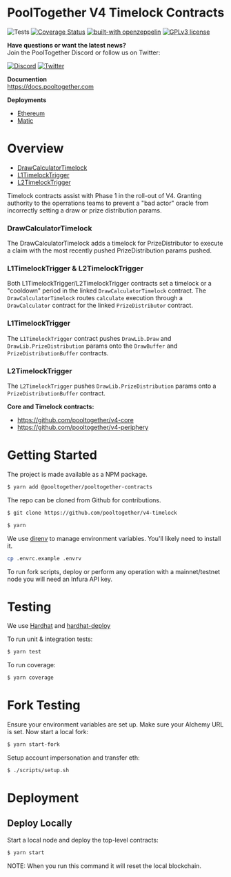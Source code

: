 # PoolTogether V4 Timelock Contracts

![Tests](https://github.com/pooltogether/v4-timelocks/actions/workflows/main.yml/badge.svg)
[![Coverage Status](https://coveralls.io/repos/github/pooltogether/v4-timelocks/badge.svg?branch=master)](https://coveralls.io/github/pooltogether/v4-timelocks?branch=master&asdf=1)
[![built-with openzeppelin](https://img.shields.io/badge/built%20with-OpenZeppelin-3677FF)](https://docs.openzeppelin.com/)
[![GPLv3 license](https://img.shields.io/badge/License-GPLv3-blue.svg)](http://perso.crans.org/besson/LICENSE.html)

<strong>Have questions or want the latest news?</strong>
<br/>Join the PoolTogether Discord or follow us on Twitter:

[![Discord](https://badgen.net/badge/icon/discord?icon=discord&label)](https://discord.gg/JFBPMxv5tr)
[![Twitter](https://badgen.net/badge/icon/twitter?icon=twitter&label)](https://twitter.com/PoolTogether_)

**Documention**<br>
https://docs.pooltogether.com

**Deployments**<br>
- [Ethereum](https://docs.pooltogether.com/resources/networks/ethereum)
- [Matic](https://docs.pooltogether.com/resources/networks/matic)

# Overview
- [DrawCalculatorTimelock](/contracts/DrawCalculatorTimelock.sol)
- [L1TimelockTrigger](/contracts/L1TimelockTrigger.sol)
- [L2TimelockTrigger](/contracts/L2TimelockTrigger.sol)

Timelock contracts assist with Phase 1 in the roll-out of V4. Granting authority to the operrations teams to prevent a "bad actor" oracle from incorrectly setting a draw or prize distribution params. 

### DrawCalculatorTimelock
The DrawCalculatorTimelock adds a timelock for PrizeDistributor to execute a claim with the most recently pushed PrizeDistribution params pushed. 

### L1TimelockTrigger & L2TimelockTrigger
Both L1TimelockTrigger/L2TimelockTrigger contracts set a timelock or a "cooldown" period in the linked `DrawCalculatorTimelock` contract. The `DrawCalculatorTimelock` routes `calculate` execution through a `DrawCalculator` contract for the linked `PrizeDistributor` contract.

### L1TimelockTrigger
The `L1TimelockTrigger` contract pushes `DrawLib.Draw` and `DrawLib.PrizeDistribution` params onto the `DrawBuffer` and `PrizeDistributionBuffer` contracts.

### L2TimelockTrigger
The `L2TimelockTrigger` pushes `DrawLib.PrizeDistribution` params onto a `PrizeDistributionBuffer` contract.

**Core and Timelock contracts:**

- https://github.com/pooltogether/v4-core
- https://github.com/pooltogether/v4-periphery

# Getting Started

The project is made available as a NPM package.

```sh
$ yarn add @pooltogether/pooltogether-contracts
```

The repo can be cloned from Github for contributions.

```sh
$ git clone https://github.com/pooltogether/v4-timelock
```

```sh
$ yarn
```

We use [direnv](https://direnv.net/) to manage environment variables.  You'll likely need to install it.

```sh
cp .envrc.example .envrv
```

To run fork scripts, deploy or perform any operation with a mainnet/testnet node you will need an Infura API key.

# Testing

We use [Hardhat](https://hardhat.dev) and [hardhat-deploy](https://github.com/wighawag/hardhat-deploy)

To run unit & integration tests:

```sh
$ yarn test
```

To run coverage:

```sh
$ yarn coverage
```

# Fork Testing

Ensure your environment variables are set up.  Make sure your Alchemy URL is set.  Now start a local fork:

```sh
$ yarn start-fork
```

Setup account impersonation and transfer eth:

```sh
$ ./scripts/setup.sh
```

# Deployment

## Deploy Locally

Start a local node and deploy the top-level contracts:

```bash
$ yarn start
```

NOTE: When you run this command it will reset the local blockchain.

